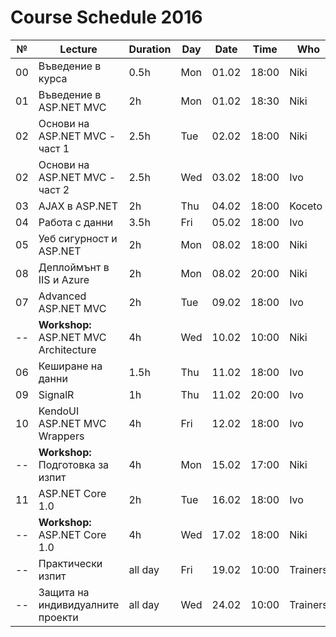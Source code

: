 ﻿# Course Schedule 2016
| №  | Lecture                                | Duration | Day | Date  | Time  | Who      |
|----|----------------------------------------|----------|-----|-------|-------|----------|
| 00 | Въведение в курса                      | 0.5h     | Mon | 01.02 | 18:00 | Niki     |
| 01 | Въведение в ASP.NET MVC                | 2h       | Mon | 01.02 | 18:30 | Niki     |
| 02 | Основи на ASP.NET MVC - част 1         | 2.5h     | Tue | 02.02 | 18:00 | Niki     |
| 02 | Основи на ASP.NET MVC - част 2         | 2.5h     | Wed | 03.02 | 18:00 | Ivo      |
| 03 | AJAX в ASP.NET                         | 2h       | Thu | 04.02 | 18:00 | Koceto   |
| 04 | Работа с данни                         | 3.5h     | Fri | 05.02 | 18:00 | Ivo      |
| 05 | Уеб сигурност и ASP.NET                | 2h       | Mon | 08.02 | 18:00 | Niki     |
| 08 | Деплоймънт в IIS и Azure               | 2h       | Mon | 08.02 | 20:00 | Niki     |
| 07 | Advanced ASP.NET MVC                   | 2h       | Tue | 09.02 | 18:00 | Ivo      |
| -- | **Workshop:** ASP.NET MVC Architecture | 4h       | Wed | 10.02 | 10:00 | Niki     |
| 06 | Кеширане на данни                      | 1.5h     | Thu | 11.02 | 18:00 | Ivo      |
| 09 | SignalR                                | 1h       | Thu | 11.02 | 20:00 | Ivo      |
| 10 | KendoUI ASP.NET MVC Wrappers           | 4h       | Fri | 12.02 | 18:00 | Ivo      |
| -- | **Workshop:** Подготовка за изпит      | 4h       | Mon | 15.02 | 17:00 | Niki     |
| 11 | ASP.NET Core 1.0                       | 2h       | Tue | 16.02 | 18:00 | Ivo      |
| -- | **Workshop:** ASP.NET Core 1.0         | 4h       | Wed | 17.02 | 18:00 | Niki     |
| -- | Практически изпит                      | all day  | Fri | 19.02 | 10:00 | Trainers |
| -- | Защита на индивидуалните проекти       | all day  | Wed | 24.02 | 10:00 | Trainers |
